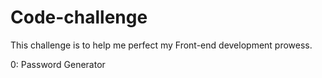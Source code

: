 # Code-challenge
This challenge is to help me perfect my Front-end development prowess.


0: Password Generator
    
